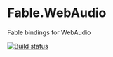 # Fable.WebAudio
Fable bindings for WebAudio

[![Build status](https://ci.appveyor.com/api/projects/status/gfxai8vli279j7mt?svg=true)](https://ci.appveyor.com/project/JohnStov/fable-webaudio)


